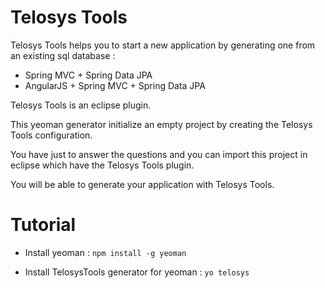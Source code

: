 # Telosys Tools

Telosys Tools helps you to start a new application by generating one from an existing sql database :
  - Spring MVC + Spring Data JPA
  - AngularJS + Spring MVC + Spring Data JPA

Telosys Tools is an eclipse plugin.

This yeoman generator initialize an empty project by creating the Telosys Tools configuration.

You have just to answer the questions and you can import this project in eclipse which have the Telosys Tools plugin.

You will be able to generate your application with Telosys Tools.

# Tutorial

* Install yeoman :
```npm install -g yeoman```

* Install TelosysTools generator for yeoman :
```yo telosys```
